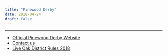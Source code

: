 ```yaml
---
title: "Pinewood Derby"
date: 2018-04-24
draft: false
---
```

---
 * [Official Pinewood Derby Website](http://www.pinewoodderby.org/)
 * [Contact us](/posts/Pack-91-Pinewood-Derby-Rules)  
 * [Live Oak District Rules 2018](/files/2018_LiveOakDistrict_DerbyRules.pdf)
